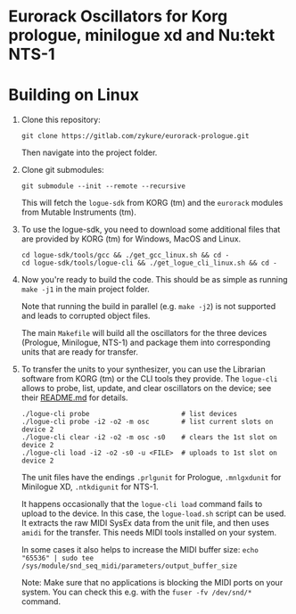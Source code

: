 Eurorack Oscillators for Korg prologue, minilogue xd and Nu:tekt NTS-1
=================================

Building on Linux
====

1. Clone this repository:

    ```
    git clone https://gitlab.com/zykure/eurorack-prologue.git
    ```

   Then navigate into the project folder.

2. Clone git submodules:

    ```
    git submodule --init --remote --recursive
    ```

   This will fetch the `logue-sdk` from KORG (tm) and the `eurorack` modules from Mutable Instruments (tm).

3. To use the logue-sdk, you need to download some additional files that are provided by KORG (tm) for Windows, MacOS and Linux.

    ```
    cd logue-sdk/tools/gcc && ./get_gcc_linux.sh && cd -
    cd logue-sdk/tools/logue-cli && ./get_logue_cli_linux.sh && cd -
    ```

4. Now you're ready to build the code. This should be as simple as running `make -j1` in the main project folder.

   Note that running the build in parallel (e.g. `make -j2`) is not supported and leads to corrupted object files.

   The main `Makefile` will build all the oscillators for the three devices (Prologue, Minilogue, NTS-1) and package them into corresponding units that are ready for transfer.

5. To transfer the units to your synthesizer, you can use the Librarian software from KORG (tm) or the CLI tools they provide. The `logue-cli` allows to probe, list, update, and clear oscillators on the device; see their [README.md](https://github.com/korginc/logue-sdk/blob/master/tools/logue-cli/README.md) for details.

   ```
   ./logue-cli probe                       # list devices
   ./logue-cli probe -i2 -o2 -m osc        # list current slots on device 2
   ./logue-cli clear -i2 -o2 -m osc -s0    # clears the 1st slot on device 2
   ./logue-cli load -i2 -o2 -s0 -u <FILE>  # uploads to 1st slot on device 2
   ```

   The unit files have the endings `.prlgunit` for Prologue, `.mnlgxdunit` for Minilogue XD, `.ntkdigunit` for NTS-1.

   It happens occasionally that the `logue-cli load` command fails to upload to the device. In this case, the `logue-load.sh` script can be used. It extracts the raw MIDI SysEx data from the unit file, and then uses `amidi` for the transfer. This needs MIDI tools installed on your system.

   In some cases it also helps to increase the MIDI buffer size: `echo "65536" | sudo tee /sys/module/snd_seq_midi/parameters/output_buffer_size`

   Note: Make sure that no applications is blocking the MIDI ports on your system. You can check this e.g. with the `fuser -fv /dev/snd/*` command.
